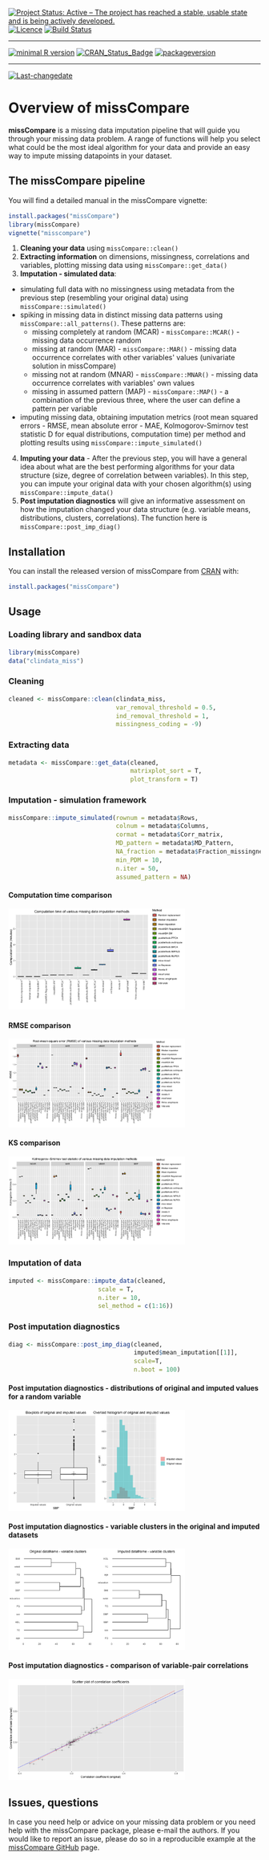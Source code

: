 <!-- rmarkdown v1 -->

[![Project Status: Active – The project has reached a stable, usable state and is being actively developed.](https://www.repostatus.org/badges/latest/active.svg)](https://www.repostatus.org/#active)
[![Licence](https://img.shields.io/github/license/mashape/apistatus.svg)](http://choosealicense.com/licenses/mit/)
[![Build Status](https://travis-ci.com/Tirgit/missCompare.svg?branch=master)](https://travis-ci.com/Tirgit/missCompare)
 
---
 
[![minimal R version](https://img.shields.io/badge/R%3E%3D-3.5.0-6666ff.svg)](https://cran.r-project.org/)
[![CRAN_Status_Badge](http://www.r-pkg.org/badges/version/missCompare)](https://cran.r-project.org/package=missCompare)
[![packageversion](https://img.shields.io/badge/Package%20version-1.0.0-orange.svg?style=flat-square)](commits/master)
 
---
 
[![Last-changedate](https://img.shields.io/badge/last%20change-2019--01--24-yellowgreen.svg)](/commits/master)

<!-- README.md is generated from README.Rmd. Please edit that file -->



# Overview of missCompare

**missCompare** is a missing data imputation pipeline that will guide you through your missing data problem. A range of functions will help you select what could be the most ideal algorithm for your data and provide an easy way to impute missing datapoints in your dataset.    

## The missCompare pipeline

You will find a detailed manual in the missCompare vignette:

```r
install.packages("missCompare")
library(missCompare)
vignette("misscompare")
```

1. **Cleaning your data** using `missCompare::clean()`
2. **Extracting information** on dimensions, missingness, correlations and variables, plotting
missing data using `missCompare::get_data()`
3. **Imputation - simulated data**:
  + simulating full data with no missingness using metadata from the previous step (resembling your original data) using `missCompare::simulated()`
  + spiking in missing data in distinct missing data patterns using `missCompare::all_patterns()`. These patterns are:
    + missing completely at random (MCAR) - `missCompare::MCAR()` - missing data occurrence random
    + missing at random (MAR) - `missCompare::MAR()` - missing data occurrence correlates with other variables' values (univariate solution in missCompare)
    + missing not at random (MNAR) - `missCompare::MNAR()` - missing data occurrence correlates with variables' own values
    + missing in assumed pattern (MAP) - `missCompare::MAP()` - a combination of the previous three, where the user can define a pattern per variable
  + imputing missing data, obtaining imputation metrics (root mean squared errors - RMSE, mean absolute error - MAE, Kolmogorov-Smirnov test statistic D for equal distributions, computation time) per method and plotting results using `missCompare::impute_simulated()`
4. **Imputing your data** -  After the previous step, you will have a general idea about what are the best performing algorithms for your data structure (size, degree of correlation between variables). In this step, you can impute your original data with your chosen algorithm(s) using `missCompare::impute_data()`
5. **Post imputation diagnostics** will give an informative assessment on how the imputation changed your data structure (e.g. variable means, distributions, clusters, correlations). The function here is `missCompare::post_imp_diag()`

## Installation

You can install the released version of missCompare from [CRAN](https://CRAN.R-project.org) with:

``` r
install.packages("missCompare")
```

## Usage

### Loading library and sandbox data

```r
library(missCompare)
data("clindata_miss")
```

### Cleaning

```r
cleaned <- missCompare::clean(clindata_miss,
                              var_removal_threshold = 0.5, 
                              ind_removal_threshold = 1,
                              missingness_coding = -9)
```

### Extracting data

```r
metadata <- missCompare::get_data(cleaned,
                                  matrixplot_sort = T,
                                  plot_transform = T)
```

### Imputation - simulation framework

```r
missCompare::impute_simulated(rownum = metadata$Rows,
                              colnum = metadata$Columns, 
                              cormat = metadata$Corr_matrix,
                              MD_pattern = metadata$MD_Pattern,
                              NA_fraction = metadata$Fraction_missingness,
                              min_PDM = 10,
                              n.iter = 50, 
                              assumed_pattern = NA)
```

#### Computation time comparison
<img src="./man/figures/Plot_TIME.png" width = "70%"/>


#### RMSE comparison
<img src="./man/figures/Plot_RMSE.png" width = "70%"/>


#### KS comparison
<img src="./man/figures/Plot_KS.png" width = "70%"/>


### Imputation of data

```r
imputed <- missCompare::impute_data(cleaned, 
                         scale = T, 
                         n.iter = 10, 
                         sel_method = c(1:16))
```
                         
### Post imputation diagnostics

```r
diag <- missCompare::post_imp_diag(cleaned,
                                   imputed$mean_imputation[[1]],
                                   scale=T, 
                                   n.boot = 100)
```

#### Post imputation diagnostics - distributions of original and imputed values for a random variable
<img src="./man/figures/pid_comp.png" width = "70%"/>

#### Post imputation diagnostics - variable clusters in the original and imputed datasets
<img src="./man/figures/pid_clust.png" width = "70%"/>

#### Post imputation diagnostics - comparison of variable-pair correlations
<img src="./man/figures/pid_correlation.png" width = "70%"/>



## Issues, questions

In case you need help or advice on your missing data problem or you need help with the missCompare package, please e-mail the authors. If you would like to report an issue, please do so in a reproducible example at the [missCompare GitHub](https://github.com/Tirgit/missCompare/issues) page.


